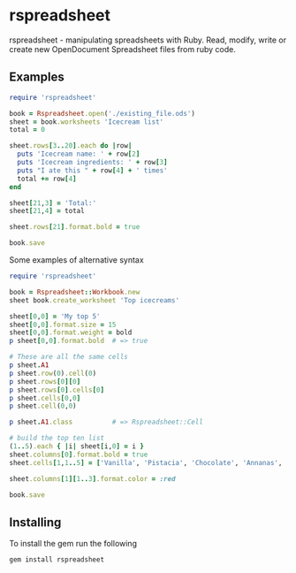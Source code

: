 # rspreadsheet

rspreadsheet - manipulating spreadsheets with Ruby. Read, modify, write or create new OpenDocument Spreadsheet files from ruby code.

## Examples
  
```ruby
require 'rspreadsheet'

book = Rspreadsheet.open('./existing_file.ods')
sheet = book.worksheets 'Icecream list'
total = 0

sheet.rows[3..20].each do |row|
  puts 'Icecream name: ' + row[2]
  puts 'Icecream ingredients: ' + row[3]
  puts "I ate this " + row[4] + ' times'
  total += row[4]
end

sheet[21,3] = 'Total:'
sheet[21,4] = total

sheet.rows[21].format.bold = true

book.save

```

Some examples of alternative syntax

```ruby
require 'rspreadsheet'

book = Rspreadsheet::Workbook.new
sheet book.create_worksheet 'Top icecreams'

sheet[0,0] = 'My top 5'
sheet[0,0].format.size = 15
sheet[0,0].format.weight = bold
p sheet[0,0].format.bold  # => true

# These are all the same cells
p sheet.A1
p sheet.row(0).cell(0)    
p sheet.rows[0][0]  
p sheet.rows[0].cells[0]
p sheet.cells[0,0]
p sheet.cell(0,0)

p sheet.A1.class          # => Rspreadsheet::Cell

# build the top ten list
(1..5).each { |i| sheet[i,0] = i }
sheet.columns[0].format.bold = true
sheet.cells[1,1..5] = ['Vanilla', 'Pistacia', 'Chocolate', 'Annanas', 'Strawbery']

sheet.columns[1][1..3].format.color = :red

book.save

```




## Installing

To install the gem run the following

    gem install rspreadsheet

